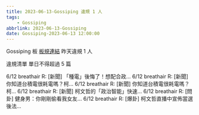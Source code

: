 ```yaml
---
title: 2023-06-13-Gossiping 違規 1 人
tags:
    - Gossiping
abbrlink: 2023-06-13-Gossiping
date: Gossiping-2023-06-13 12:00:00
---
```

Gossiping 板 [板規連結](https://www.ptt.cc/bbs/Gossiping/M.1637425085.A.07D.html)
昨天違規 1 人
<!-- more -->

違規清單
單日不得超過 5 篇

6/12 breathair R: [新聞] 「種電」後悔了！想配合政…
6/12 breathair R: [新聞] 你知道台積電很耗電嗎？柯…
6/12 breathair R: [新聞] 你知道台積電很耗電嗎？柯…
6/12 breathair R: [新聞] 柯文哲的「政治智能」快速…
6/12 breathair R: [問卦] 健身男：你剛剛偷看我女友…
6/12 breathair R: [爆卦] 柯文哲直播中宣佈當選後法…